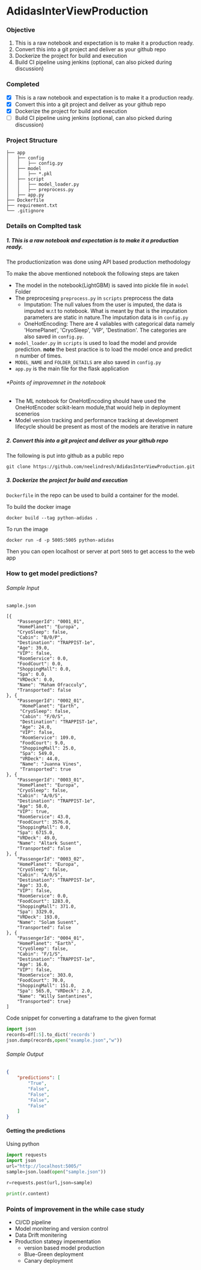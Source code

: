 # AdidasInterViewProduction
### Objective

1. This is a raw notebook and expectation is to make it a production ready.
2. Convert this into a git project and deliver as your github repo
3. Dockerize the project for build and execution
4. Build CI pipeline using jenkins (optional, can also picked during discussion)

### Completed
- [X] This is a raw notebook and expectation is to make it a production ready.
- [X] Convert this into a git project and deliver as your github repo
- [X] Dockerize the project for build and execution
- [ ] Build CI pipeline using jenkins (optional, can also picked during discussion)

### Project Structure

    ├── app
    │   ├── config
    │   │   ├── config.py
    │   ├── model
    │   │   ├── *.pkl
    │   ├── script
    │   │   ├── model_loader.py
    │   │   ├── preprocess.py
    │   ├── app.py
    ├── Dockerfile
    ├── requirement.txt
    └── .gitignore


### Details on Complted task
##### 1. This is a raw notebook and expectation is to make it a production ready.
The productionization was done using API based production methodology



To make the above mentioned notebook the following steps are taken

- The model in the notebook(LightGBM) is saved into pickle file in `model` Folder
- The preprocesing `preprocess.py` in `scripts` preprocess the data 
    - Imputation: The null values from the user is imputed, the data is imputed w.r.t to notebook. What is meant by that is the imputation parameters are static in nature.The imputation data is in `config.py`
    - OneHotEncoding: There are 4 valiables with categorical data namely 'HomePlanet', 'CryoSleep', 'VIP', 'Destination'. The categories are also saved in `config.py`. 
- `model_loader.py` in `scripts` is used to load the model and provide prediction.
**note** the best practice is to load the model once and predict n number of times.
- `MODEL_NAME` and `FOLDER_DETAILS` are also saved in `config.py`
- `app.py` is the main file for the flask application


###### *Points of improvemnet in the notebook
- The ML notebook for OneHotEncoding should have used the OneHotEncoder scikit-learn module,that would help in deployment scenerios
- Model version tracking and performance tracking at development lifecycle should be present as most of the models are iterative in nature


##### 2. Convert this into a git project and deliver as your github repo
The following is put into github as a public repo
```
git clone https://github.com/neelindresh/AdidasInterViewProduction.git
```
##### 3. Dockerize the project for build and execution
`Dockerfile` in the repo can be used to build a container for the model.

To build the docker image
```
docker build --tag python-adidas .
```
To run the image
```
docker run -d -p 5005:5005 python-adidas
```

Then you can open localhost or server at port `5005` to get access to the web app


### How to get model predictions?

###### Sample Input
`sample.json`
```
[{
    "PassengerId": "0001_01",
    "HomePlanet": "Europa",
    "CryoSleep": false,
    "Cabin": "B/0/P",
    "Destination": "TRAPPIST-1e",
    "Age": 39.0,
    "VIP": false,
    "RoomService": 0.0,
    "FoodCourt": 0.0,
    "ShoppingMall": 0.0,
    "Spa": 0.0, 
    "VRDeck": 0.0, 
    "Name": "Maham Ofracculy", 
    "Transported": false
}, {
    "PassengerId": "0002_01",
     "HomePlanet": "Earth", 
     "CryoSleep": false, 
     "Cabin": "F/0/S", 
     "Destination": "TRAPPIST-1e", 
     "Age": 24.0, 
     "VIP": false, 
     "RoomService": 109.0, 
     "FoodCourt": 9.0, 
     "ShoppingMall": 25.0, 
     "Spa": 549.0, 
     "VRDeck": 44.0, 
     "Name": "Juanna Vines", 
     "Transported": true
}, {
    "PassengerId": "0003_01", 
    "HomePlanet": "Europa", 
    "CryoSleep": false, 
    "Cabin": "A/0/S", 
    "Destination": "TRAPPIST-1e", 
    "Age": 58.0, 
    "VIP": true, 
    "RoomService": 43.0, 
    "FoodCourt": 3576.0, 
    "ShoppingMall": 0.0, 
    "Spa": 6715.0, 
    "VRDeck": 49.0, 
    "Name": "Altark Susent", 
    "Transported": false
}, {
    "PassengerId": "0003_02", 
    "HomePlanet": "Europa", 
    "CryoSleep": false, 
    "Cabin": "A/0/S", 
    "Destination": "TRAPPIST-1e", 
    "Age": 33.0, 
    "VIP": false, 
    "RoomService": 0.0, 
    "FoodCourt": 1283.0, 
    "ShoppingMall": 371.0, 
    "Spa": 3329.0, 
    "VRDeck": 193.0, 
    "Name": "Solam Susent", 
    "Transported": false
}, {
    "PassengerId": "0004_01", 
    "HomePlanet": "Earth", 
    "CryoSleep": false, 
    "Cabin": "F/1/S", 
    "Destination": "TRAPPIST-1e", 
    "Age": 16.0, 
    "VIP": false, 
    "RoomService": 303.0, 
    "FoodCourt": 70.0, 
    "ShoppingMall": 151.0, 
    "Spa": 565.0, "VRDeck": 2.0, 
    "Name": "Willy Santantines", 
    "Transported": true}
]
```
Code snippet for converting a dataframe to the given format
```python
import json
records=df[:5].to_dict('records')
json.dump(records,open("example.json","w"))
```
###### Sample Output
```json
{
    "predictions": [
        "True",
        "False",
        "False",
        "False",
        "False"
    ]
}
```

#### Getting the predictions

Using python
```python
import requests
import json
url="http://localhost:5005/"
sample=json.load(open("sample.json"))

r=requests.post(url,json=sample)

print(r.content)
```

### Points of improvement in the while case study
- CI/CD pipeline
- Model monitering and version control
- Data Drift monitering
- Production stategy impementation
    - version based model production
    - Blue-Green deployment
    - Canary deployment

